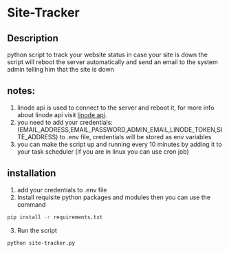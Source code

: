 # Site-Tracker

## Description 

python script to track your website status in case your site is down the script will reboot the server automatically 
and send an email to the system admin telling him that the site is down


## notes:
  1. linode api is used to connect to the server and reboot it, for more info about linode api visit [linode api](https://www.linode.com/docs/api/).
  1. you need to add your credentials: (EMAIL_ADDRESS,EMAIL_PASSWORD,ADMIN_EMAIL,LINODE_TOKEN,SITE_ADDRESS) to .env file, credentials will be stored as env variables 
  1. you can make the script up and running every 10 minutes by adding it to your task scheduler (if you are in linux you can use cron job)
  
  ## installation 

1. add your credentials to .env file
1. Install requisite python packages and modules then you can use the command
```bash
pip install -r requirements.txt
```
3. Run the script
```bash
python site-tracker.py
```
